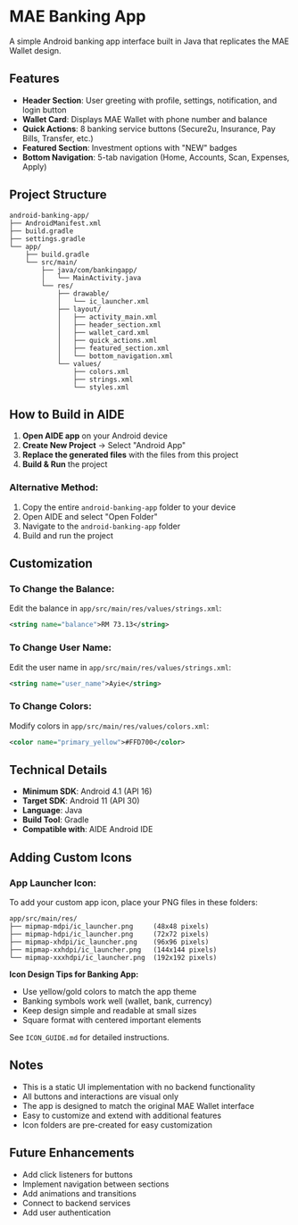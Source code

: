 # MAE Banking App

A simple Android banking app interface built in Java that replicates the MAE Wallet design.

## Features

- **Header Section**: User greeting with profile, settings, notification, and login button
- **Wallet Card**: Displays MAE Wallet with phone number and balance
- **Quick Actions**: 8 banking service buttons (Secure2u, Insurance, Pay Bills, Transfer, etc.)
- **Featured Section**: Investment options with "NEW" badges
- **Bottom Navigation**: 5-tab navigation (Home, Accounts, Scan, Expenses, Apply)

## Project Structure

```
android-banking-app/
├── AndroidManifest.xml
├── build.gradle
├── settings.gradle
└── app/
    ├── build.gradle
    └── src/main/
        ├── java/com/bankingapp/
        │   └── MainActivity.java
        └── res/
            ├── drawable/
            │   └── ic_launcher.xml
            ├── layout/
            │   ├── activity_main.xml
            │   ├── header_section.xml
            │   ├── wallet_card.xml
            │   ├── quick_actions.xml
            │   ├── featured_section.xml
            │   └── bottom_navigation.xml
            └── values/
                ├── colors.xml
                ├── strings.xml
                └── styles.xml
```

## How to Build in AIDE

1. **Open AIDE app** on your Android device
2. **Create New Project** → Select "Android App"
3. **Replace the generated files** with the files from this project
4. **Build & Run** the project

### Alternative Method:
1. Copy the entire `android-banking-app` folder to your device
2. Open AIDE and select "Open Folder"
3. Navigate to the `android-banking-app` folder
4. Build and run the project

## Customization

### To Change the Balance:
Edit the balance in `app/src/main/res/values/strings.xml`:
```xml
<string name="balance">RM 73.13</string>
```

### To Change User Name:
Edit the user name in `app/src/main/res/values/strings.xml`:
```xml
<string name="user_name">Ayie</string>
```

### To Change Colors:
Modify colors in `app/src/main/res/values/colors.xml`:
```xml
<color name="primary_yellow">#FFD700</color>
```

## Technical Details

- **Minimum SDK**: Android 4.1 (API 16)
- **Target SDK**: Android 11 (API 30)
- **Language**: Java
- **Build Tool**: Gradle
- **Compatible with**: AIDE Android IDE

## Adding Custom Icons

### App Launcher Icon:
To add your custom app icon, place your PNG files in these folders:
```
app/src/main/res/
├── mipmap-mdpi/ic_launcher.png     (48x48 pixels)
├── mipmap-hdpi/ic_launcher.png     (72x72 pixels)
├── mipmap-xhdpi/ic_launcher.png    (96x96 pixels)
├── mipmap-xxhdpi/ic_launcher.png   (144x144 pixels)
└── mipmap-xxxhdpi/ic_launcher.png  (192x192 pixels)
```

**Icon Design Tips for Banking App:**
- Use yellow/gold colors to match the app theme
- Banking symbols work well (wallet, bank, currency)
- Keep design simple and readable at small sizes
- Square format with centered important elements

See `ICON_GUIDE.md` for detailed instructions.

## Notes

- This is a static UI implementation with no backend functionality
- All buttons and interactions are visual only
- The app is designed to match the original MAE Wallet interface
- Easy to customize and extend with additional features
- Icon folders are pre-created for easy customization

## Future Enhancements

- Add click listeners for buttons
- Implement navigation between sections
- Add animations and transitions
- Connect to backend services
- Add user authentication
